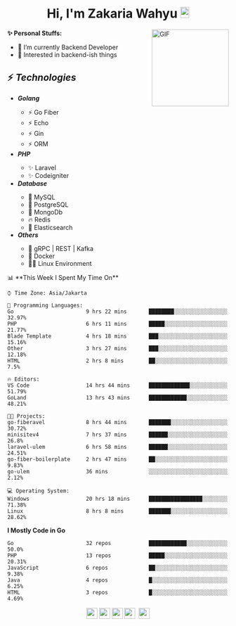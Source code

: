 <h1 align="center">Hi, I'm Zakaria Wahyu <img src="https://github.com/TheDudeThatCode/TheDudeThatCode/blob/master/Assets/Hi.gif" width="20px" height="25px"></h1>

<img align="right" alt="GIF" height="175px" src="https://www.nayakapratama.co.id/wp-content/uploads/2019/07/Website-Maintenance.gif" />

**✨ Personal Stuffs:**
- 🔭 I’m currently Backend Developer
- 🌱 Interested in backend-ish things

<h2>⚡ <i>Technologies</i></h2>
<ul>
<li><strong><i>Golang</i></strong></li>
  <ul>
    <li>⚡ Go Fiber</li>
    <li>⚡ Echo</li>
    <li>⚡ Gin</li>
    <li>⚡ ORM</li>
  </ul>
<li><strong><i>PHP</i></strong></li>
  <ul>
    <li>✨ Laravel</li>
    <li>✨ Codeigniter</li>
  </ul>
<li><strong><i>Database</i></strong></li>
  <ul>
    <li>🐬 MySQL</li>
    <li>🐘 PostgreSQL</li>
    <li>🍃 MongoDb</li>
    <li>🔥 Redis</li>
    <li>🔎 Elasticsearch</li>
  </ul>
  <li><strong><i>Others</i></strong></li>
  <ul>
    <li>💫 gRPC | REST | Kafka</li>
    <li>🐳 Docker</li>
    <li>👨‍💻 Linux Environment</li>
  </ul>
</ul>
<!--START_SECTION:waka-->
📊 **This Week I Spent My Time On** 

```text
⌚︎ Time Zone: Asia/Jakarta

💬 Programming Languages: 
Go                       9 hrs 22 mins       ████████░░░░░░░░░░░░░░░░░   32.97% 
PHP                      6 hrs 11 mins       █████░░░░░░░░░░░░░░░░░░░░   21.77% 
Blade Template           4 hrs 18 mins       ███░░░░░░░░░░░░░░░░░░░░░░   15.16% 
Other                    3 hrs 27 mins       ███░░░░░░░░░░░░░░░░░░░░░░   12.18% 
HTML                     2 hrs 8 mins        ██░░░░░░░░░░░░░░░░░░░░░░░   7.5%

🔥 Editors: 
VS Code                  14 hrs 44 mins      █████████████░░░░░░░░░░░░   51.79% 
GoLand                   13 hrs 43 mins      ████████████░░░░░░░░░░░░░   48.21%

🐱‍💻 Projects: 
go-fiberavel             8 hrs 44 mins       ███████░░░░░░░░░░░░░░░░░░   30.72% 
minisitev4               7 hrs 37 mins       ██████░░░░░░░░░░░░░░░░░░░   26.8% 
laravel-ulem             6 hrs 58 mins       ██████░░░░░░░░░░░░░░░░░░░   24.51% 
go-fiber-boilerplate     2 hrs 47 mins       ██░░░░░░░░░░░░░░░░░░░░░░░   9.83% 
go-ulem                  36 mins             ░░░░░░░░░░░░░░░░░░░░░░░░░   2.12%

💻 Operating System: 
Windows                  20 hrs 18 mins      █████████████████░░░░░░░░   71.38% 
Linux                    8 hrs 8 mins        ███████░░░░░░░░░░░░░░░░░░   28.62%

```

**I Mostly Code in Go** 

```text
Go                       32 repos            ████████████░░░░░░░░░░░░░   50.0% 
PHP                      13 repos            █████░░░░░░░░░░░░░░░░░░░░   20.31% 
JavaScript               6 repos             ██░░░░░░░░░░░░░░░░░░░░░░░   9.38% 
Java                     4 repos             █░░░░░░░░░░░░░░░░░░░░░░░░   6.25% 
HTML                     3 repos             █░░░░░░░░░░░░░░░░░░░░░░░░   4.69%

```



<!--END_SECTION:waka-->

<p align="center">
<a href="https://www.linkedin.com/in/zakariawahyu" target="_blank"><img src="https://img.shields.io/badge/linkedin-%230077B5.svg?&style=for-the-badge&logo=linkedin&logoColor=white" height=25></a>
<a href="https://medium.com/@zakariawahyu" target="_blank"><img src="https://img.shields.io/badge/Medium-12100E?style=for-the-badge&logo=medium&logoColor=white" height=25></a>
<a href="https://medium.com/@zakariawahyu" target="_blank"><img src="https://img.shields.io/badge/Portfolio-2300843e?style=for-the-badge&logo=About.me&logoColor=white" height=25></a>
<a href="https://www.twitter.com/_zakariawahyu" target="_blank"><img src="https://img.shields.io/badge/twitter-%231DA1F2.svg?&style=for-the-badge&logo=twitter&logoColor=white" height=25></a> 
<a href="https://www.instagram.com/_zakariawahyu" target="_blank"><img src="https://img.shields.io/badge/instagram-%23E4405F.svg?&style=for-the-badge&logo=instagram&logoColor=white" height=25></a>

